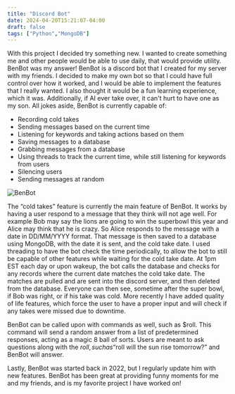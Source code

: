 ```yaml
---
title: "Discord Bot"
date: 2024-04-20T15:21:07-04:00
draft: false
tags: ["Python","MongoDB"]
---
```



With this project I decided try something new. I wanted to create something me and other people would be able to use daily, that would provide utility. BenBot was my answer! BenBot is a discord bot that I created for my server with my friends. I decided to make my own bot so that I could have full control over how it worked, and I would be able to implement the features that I really wanted. I also thought it would be a fun learning experience, which it was. Additionally, if AI ever take over, it can't hurt to have one as my son. All jokes aside, BenBot is currently capable of:
- Recording cold takes
- Sending messages based on the current time
- Listening for keywords and taking actions based on them
- Saving messages to a database
- Grabbing messages from a database
- Using threads to track the current time, while still listening for keywords from users
- Silencing users
- Sending messages at random


![BenBot](/Discord.png)

The “cold takes” feature is currently the main feature of BenBot. It works by having a user respond to a message that they think will not age well. For example Bob may say the lions are going to win the superbowl this year and Alice may think that he is crazy. So Alice responds to the message with a date in DD/MM/YYYY format. That message is then saved to a database using MongoDB, with the date it is sent, and the cold take date. I used threading to have the bot check the time periodically, to allow the bot to still be capable of other features while waiting for the cold take date. At 1pm EST each day or upon wakeup, the bot calls the database and checks for any records where the current date matches the cold take date. The matches are pulled and are sent into the discord server, and then deleted from the database. Everyone can then see, sometime after the super bowl, if Bob was right, or if his take was cold. More recently I have added quality of life features, which force the user to have a proper input and will check if any takes were missed due to downtime.

BenBot can be called upon with commands as well, such as $roll. This command will send a random answer from a list of predetermined responses, acting as a magic 8 ball of sorts. Users are meant to ask questions along with the $roll, such as “$roll will the sun rise tomorrow?” and BenBot will answer.

Lastly, BenBot was started back in 2022, but I regularly update him with new features. BenBot has been great at providing funny moments for me and my friends, and is my favorite project I have worked on!
